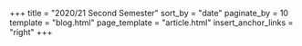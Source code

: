 +++
title = "2020/21 Second Semester"
sort_by = "date"
paginate_by = 10
template = "blog.html"
page_template = "article.html"
insert_anchor_links = "right"
+++

